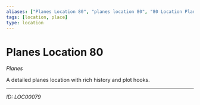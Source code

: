 ```yaml
---
aliases: ["Planes Location 80", "planes location 80", "80 Location Planes"]
tags: [location, place]
type: location
---
```


# Planes Location 80

*Planes*

A detailed planes location with rich history and plot hooks.

---
*ID: LOC00079*